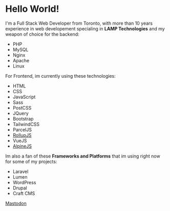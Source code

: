 # Hello World!

I'm a Full Stack Web Developer from Toronto, with more than 10 years experience in web developement specialing in **LAMP Technologies** and my weapon of choice for the backend:

* PHP 
* MySQL
* Nginx
* Apache
* Linux

For Frontend, im currently using these technologies:

* HTML
* CSS
* JavaScript
* Sass
* PostCSS
* JQuery
* Bootstrap
* TailwindCSS
* ParcelJS
* [RollupJS](https://rollupjs.org/guide/en/)
* VueJS
* [AlpineJS](https://github.com/alpinejs/alpine)


Im also a fan of these **Frameworks and Platforms** that im using right now for some of my projects: 

* Laravel
* Lumen
* WordPress
* Drupal
* Craft CMS

<a rel="me" href="https://noc.social/@willard">Mastodon</a>

<!--
**willard/willard** is a ✨ _special_ ✨ repository because its `README.md` (this file) appears on your GitHub profile.

Here are some ideas to get you started:

- 🔭 I’m currently working on ...
- 🌱 I’m currently learning ...
- 👯 I’m looking to collaborate on ...
- 🤔 I’m looking for help with ...
- 💬 Ask me about ...
- 📫 How to reach me: ...
- 😄 Pronouns: ...
- ⚡ Fun fact: ...
-->
